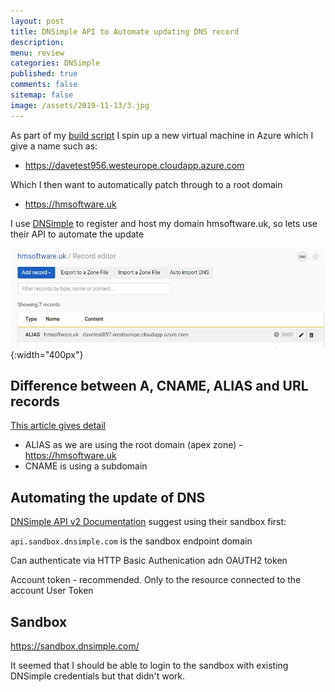 ```yaml
---
layout: post
title: DNSimple API to Automate updating DNS record 
description: 
menu: review
categories: DNSimple
published: true 
comments: false     
sitemap: false
image: /assets/2019-11-13/3.jpg
---
```


As part of my [build script](/2020/01/09/Publishing-ASP-NET-Core-3-App-to-Ubuntu) I spin up a new virtual machine in Azure which I give a name such as:

- https://davetest956.westeurope.cloudapp.azure.com

Which I then want to automatically patch through to a root domain

- https://hmsoftware.uk

I use [DNSimple](https://dnsimple.com/) to register and host my domain hmsoftware.uk, so lets use their API to automate the update

![alt text](/assets/2020-01-09/30.jpg "Manually entered values into DNSimple UI"){:width="400px"}  

## Difference between A, CNAME, ALIAS and URL records

[This article gives detail](https://support.dnsimple.com/articles/differences-between-a-cname-alias-url/?utm_source=dnsimple.com&utm_medium=referral&utm_campaign=formhelp) 

- ALIAS as we are using the root domain (apex zone) - https://hmsoftware.uk
- CNAME is using a subdomain

## Automating the update of DNS

[DNSimple API v2 Documentation](https://developer.dnsimple.com/v2/) suggest using their sandbox first:

`api.sandbox.dnsimple.com` is the sandbox endpoint domain

Can authenticate via HTTP Basic Authenication adn OAUTH2 token

Account token - recommended. Only to the resource connected to the account
User Token

## Sandbox

https://sandbox.dnsimple.com/

It seemed that I should be able to login to the sandbox with existing DNSimple credentials but that didn't work.

